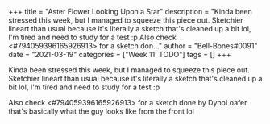 +++
title = "Aster Flower Looking Upon a Star"
description = "Kinda been stressed this week, but I managed to squeeze this piece out. Sketchier lineart than usual because it's literally a sketch that's cleaned up a bit lol, I'm tired and need to study for a test :p   Also check <#794059396165926913> for a sketch don..."
author = "Bell-Bones#0091"
date = "2021-03-19"
categories = ["Week 11: TODO"]
tags = []
+++

Kinda been stressed this week, but I managed to squeeze this piece out. Sketchier lineart than usual because it's literally a sketch that's cleaned up a bit lol, I'm tired and need to study for a test :p 

Also check <#794059396165926913> for a sketch done by DynoLoafer that's basically what the guy looks like from the front lol
